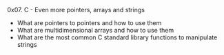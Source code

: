 0x07. C - Even more pointers, arrays and strings
* What are pointers to pointers and how to use them
* What are multidimensional arrays and how to use them
* What are the most common C standard library functions to manipulate strings